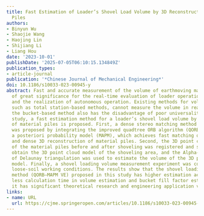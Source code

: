 ```yaml
---
title: Fast Estimation of Loader’s Shovel Load Volume by 3D Reconstruction of Material
  Piles
authors:
- Binyun Wu
- Shaojie Wang
- Haojing Lin
- Shijiang Li
- Liang Hou
date: '2023-10-01'
publishDate: '2025-07-05T06:10:15.134849Z'
publication_types:
- article-journal
publication: '*Chinese Journal of Mechanical Engineering*'
doi: 10.1186/s10033-023-00945-y
abstract: Fast and accurate measurement of the volume of earthmoving materials is
  of great significance for the real-time evaluation of loader operation efficiency
  and the realization of autonomous operation. Existing methods for volume measurement,
  such as total station-based methods, cannot measure the volume in real time, while
  the bucket-based method also has the disadvantage of poor universality. In this
  study, a fast estimation method for a loader’s shovel load volume by 3D reconstruction
  of material piles is proposed. First, a dense stereo matching method (QORB–MAPM)
  was proposed by integrating the improved quadtree ORB algorithm (QORB) and the maximum
  a posteriori probability model (MAPM), which achieves fast matching of feature points
  and dense 3D reconstruction of material piles. Second, the 3D point cloud model
  of the material piles before and after shoveling was registered and segmented to
  obtain the 3D point cloud model of the shoveling area, and the Alpha-shape algorithm
  of Delaunay triangulation was used to estimate the volume of the 3D point cloud
  model. Finally, a shovel loading volume measurement experiment was conducted under
  loose-soil working conditions. The results show that the shovel loading volume estimation
  method (QORB–MAPM VE) proposed in this study has higher estimation accuracy and
  less calculation time in volume estimation and bucket fill factor estimation, and
  it has significant theoretical research and engineering application value.
links:
- name: URL
  url: https://cjme.springeropen.com/articles/10.1186/s10033-023-00945-y
---
```

